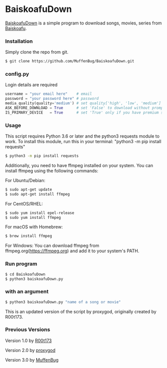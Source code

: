 # BaiskoafuDown

[BaiskoafuDown](https://github.com/MuffenBug/BaiskoafuDown.git) is a simple program to download songs, movies, series from [Baiskoafu](https://baiskoafu.com).
### Installation
Simply clone the repo from git.
```sh
$ git clone https://github.com/MuffenBug/BaiskoafuDown.git
```
### config.py
Login details are required
```python
username = "your email here"    # email
password = "your password here" # password
media_quality(quality='medium') # set quality['high', 'low', 'medium']
ASK_BEFORE_DOWNLOAD = True      # set 'False' to download without prompt
IS_PRIMARY_DEVICE   = True      # set 'True' only if you have premium subscription
```
### Usage
This script requires Python 3.6 or later and the python3 requests module to work. To install this module, run this in your terminal: "python3 -m pip install requests"
```sh
$ python3 -m pip install requests
```

Additionally, you need to have ffmpeg installed on your system. You can install ffmpeg using the following commands:

For Ubuntu/Debian:
```sh
$ sudo apt-get update
$ sudo apt-get install ffmpeg
```

For CentOS/RHEL:
```sh
$ sudo yum install epel-release
$ sudo yum install ffmpeg
```

For macOS with Homebrew:
```sh
$ brew install ffmpeg
```

For Windows:
You can download ffmpeg from ffmpeg.org(https://ffmpeg.org) and add it to your system's PATH.

### Run program
```sh
$ cd BaiskoafuDown
$ python3 baiskoafuDown.py
```
### with an argument
```sh
$ python3 baiskoafuDown.py "name of a song or movie"
```
This is an updated version of the script by proxygod, originally created by R00t173.

### Previous Versions

Version 1.0 by [R00t173](https://github.com/R00t173/BaiskoafuDown) 

Version 2.0 by [proxygod](https://github.com/proxygod/BaiskoafuDown)

Version 3.0 by [MuffenBug](https://github.com/MuffenBug/BaiskoafuDown)